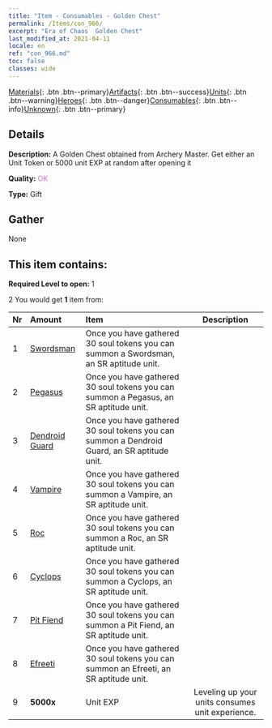 ```yaml
---
title: "Item - Consumables - Golden Chest"
permalink: /Items/con_966/
excerpt: "Era of Chaos  Golden Chest"
last_modified_at: 2021-04-11
locale: en
ref: "con_966.md"
toc: false
classes: wide
---
```

 [Materials](/Items/){: .btn .btn--primary}[Artifacts](/Items/Artifacts/){: .btn .btn--success}[Units](/Items/Units/){: .btn .btn--warning}[Heroes](/Items/Heroes/){: .btn .btn--danger}[Consumables](/Items/Consumables/){: .btn .btn--info}[Unknown](/Items/Unknown/){: .btn .btn--primary}

## Details
 **Description:** A Golden Chest obtained from Archery Master. Get either an Unit Token or 5000 unit EXP at random after opening it

 **Quality:** <span style="color: #DA70D6">OK</span>

 **Type:** Gift

## Gather

  None

## This item contains:

 **Required Level to open:** 1

 2 You would get **1** item  from:

  | Nr | Amount |     Item    | Description |
  |:---|:-------|:------------|:-----------:|
  | 1 | [Swordsman](/Items/unt_193/) | Once you have gathered 30 soul tokens you can summon a Swordsman, an SR aptitude unit. | 
  | 2 | [Pegasus](/Items/unt_202/) | Once you have gathered 30 soul tokens you can summon a Pegasus, an SR aptitude unit. | 
  | 3 | [Dendroid Guard](/Items/unt_203/) | Once you have gathered 30 soul tokens you can summon a Dendroid Guard, an SR aptitude unit. | 
  | 4 | [Vampire](/Items/unt_211/) | Once you have gathered 30 soul tokens you can summon a Vampire, an SR aptitude unit. | 
  | 5 | [Roc](/Items/unt_221/) | Once you have gathered 30 soul tokens you can summon a Roc, an SR aptitude unit. | 
  | 6 | [Cyclops](/Items/unt_222/) | Once you have gathered 30 soul tokens you can summon a Cyclops, an SR aptitude unit. | 
  | 7 | [Pit Fiend](/Items/unt_230/) | Once you have gathered 30 soul tokens you can summon a Pit Fiend, an SR aptitude unit. | 
  | 8 | [Efreeti](/Items/unt_231/) | Once you have gathered 30 soul tokens you can summon an Efreeti, an SR aptitude unit. | 
  | 9 |  **5000x** | Unit EXP | Leveling up your units consumes unit experience.  | 
